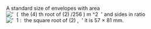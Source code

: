 A standard size of envelopes with area
!['  (  the (4) th root of (2) /256 ) m \^2  '](../dictionary/equation_images/4144.1..png)
and sides in ratio
!['  1 :  the square root of (2) ,  '](../dictionary/equation_images/4144.2..png)
it is 57 × 81 mm.
